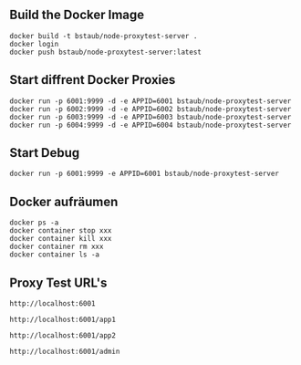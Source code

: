 ## Build the Docker Image
```
docker build -t bstaub/node-proxytest-server .
docker login
docker push bstaub/node-proxytest-server:latest
```
## Start diffrent Docker Proxies
```
docker run -p 6001:9999 -d -e APPID=6001 bstaub/node-proxytest-server
docker run -p 6002:9999 -d -e APPID=6002 bstaub/node-proxytest-server
docker run -p 6003:9999 -d -e APPID=6003 bstaub/node-proxytest-server
docker run -p 6004:9999 -d -e APPID=6004 bstaub/node-proxytest-server
```
## Start Debug
```
docker run -p 6001:9999 -e APPID=6001 bstaub/node-proxytest-server
```
## Docker aufräumen
```
docker ps -a
docker container stop xxx
docker container kill xxx
docker container rm xxx
docker container ls -a
```
## Proxy Test URL's
```
http://localhost:6001

http://localhost:6001/app1

http://localhost:6001/app2

http://localhost:6001/admin
```

